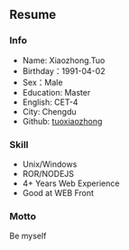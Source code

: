 ## Resume

### Info

* Name: Xiaozhong.Tuo
* Birthday：1991-04-02
* Sex：Male
* Education: Master
* English: CET-4
* City: Chengdu
* Github: [tuoxiaozhong](https://github.com/tuoxiaozhong)


### Skill

* Unix/Windows
* ROR/NODEJS
* 4+ Years Web Experience
* Good at WEB Front


### Motto

Be myself

